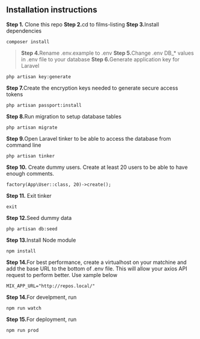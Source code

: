 ## Installation instructions

<strong>Step 1.</strong> Clone this repo
<strong>Step 2.</strong>cd to films-listing
<strong>Step 3.</strong>Install dependencies

```
composer install
```

> <strong>Step 4.</strong>Rename .env.example to .env
> <strong>Step 5.</strong>Change .env DB\_\* values in .env file to your database
> <strong>Step 6.</strong>Generate application key for Laravel

```
php artisan key:generate
```

<strong>Step 7.</strong>Create the encryption keys needed to generate secure access tokens

```
php artisan passport:install
```

<strong>Step 8.</strong>Run migration to setup database tables

```
php artisan migrate
```

<strong>Step 9.</strong>Open Laravel tinker to be able to access the database from command line

```
php artisan tinker
```

<strong>Step 10.</strong> Create dummy users. Create at least 20 users to be able to have enough comments.

```
factory(App\User::class, 20)->create();
```

<strong>Step 11.</strong> Exit tinker

```
exit
```

<strong>Step 12.</strong>Seed dummy data

```
php artisan db:seed
```

<strong>Step 13.</strong>Install Node module

```
npm install
```

<strong>Step 14.</strong>For best performance, create a virtualhost on your matchine and add the base URL to the bottom of .env file. This will allow your axios API request to perform better. Use xample below

```
MIX_APP_URL="http://repos.local/"
```

<strong>Step 14.</strong>For develpment, run

```
npm run watch
```

<strong>Step 15.</strong>For deployment, run

```
npm run prod
```
